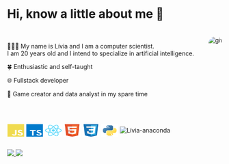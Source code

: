   <h1>Hi, know a little about me 👋</h1>
<div style="display: inline_block"><br>
  
  <img align="right" alt="gif" height="220" style="border-radius:20px " src="https://media.giphy.com/media/v1.Y2lkPTc5MGI3NjExM3IyNGpkcXJ1d3MzbzE4OXQ2cjA2NGJmYXUyNW1xaG9tNWc1a3h3NCZlcD12MV9zdGlja2Vyc19zZWFyY2gmY3Q9cw/TO5meWLySRoZg0GX99/giphy.gif">
  
  👩🏻‍🔬 My name is Lívia and I am a computer scientist.  <br/>
  I am 20 years old and I intend to specialize in artificial intelligence.

  🍀 Enthusiastic and self-taught

  🌐 Fullstack developer

  🎲 Game creator and data analyst in my spare time

  <br><br>

  <img align="center" alt="Lívia-Js" height="30" width="40" src="https://raw.githubusercontent.com/devicons/devicon/master/icons/javascript/javascript-plain.svg">
  <img align="center" alt="Lívia-Ts" height="30" width="40" src="https://raw.githubusercontent.com/devicons/devicon/master/icons/typescript/typescript-plain.svg">
  <img align="center" alt="Lívia-React" height="30" width="40" src="https://raw.githubusercontent.com/devicons/devicon/master/icons/react/react-original.svg">
  <img align="center" alt="Lívia-HTML" height="30" width="40" src="https://raw.githubusercontent.com/devicons/devicon/master/icons/html5/html5-original.svg">
  <img align="center" alt="Lívia-CSS" height="30" width="40" src="https://raw.githubusercontent.com/devicons/devicon/master/icons/css3/css3-original.svg">
  <img align="center" alt="Lívia-Python" height="30" width="40" src="https://raw.githubusercontent.com/devicons/devicon/master/icons/python/python-original.svg">
  <img align="center" alt="Lívia-anaconda" height="30" width="40" src="https://img.icons8.com/?size=256&id=F4uMFPZgS0gt&format=png">
  
</div>

##

<div> 
  <a href="mailto:liviasouza311@gmail.com">
    <img src="https://img.shields.io/badge/-Gmail-%23333?style=for-the-badge&logo=gmail&logoColor=white" target="_blank">
  </a>
  <a href="https://www.linkedin.com/in/livia-souza-dev01001" target="_blank">
    <img src="https://img.shields.io/badge/-LinkedIn-%230077B5?style=for-the-badge&logo=linkedin&logoColor=white" target="_blank">
  </a> 
</div>

</div>

